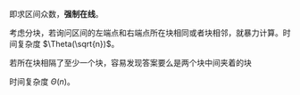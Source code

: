 即求区间众数，**强制在线**。

考虑分块，若询问区间的左端点和右端点所在块相同或者块相邻，就暴力计算。时间复杂度 $\Theta(\sqrt{n})$。

若所在块相隔了至少一个块，容易发现答案要么是两个块中间夹着的块

时间复杂度 $\Theta(n)$。